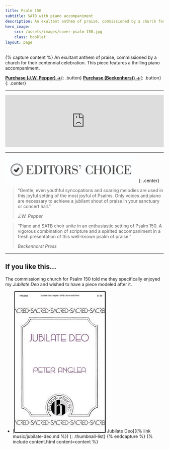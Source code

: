 ```yaml
---
title: Psalm 150
subtitle: SATB with piano accompaniment
description: An exultant anthem of praise, commissioned by a church for their centennial celebration. This piece features a thrilling piano accompaniment.
hero_image:
    src: /assets/images/cover-psalm-150.jpg
    class: booklet
layout: page
---
```


{% capture content %}
An exultant anthem of praise, commissioned by a church for their centennial celebration. This piece features a thrilling piano accompaniment.

[**Purchase (J.W. Pepper) &rarr;**](https://www.jwpepper.com/Psalm-150/10489896.item#){: .button} [**Purchase (Beckenhorst) &rarr;**](https://www.beckenhorstpress.com/psalm-150-anglea/){: .button}
{: .center}

* * *

<iframe width="100%" height="166" scrolling="no" frameborder="no" allow="autoplay" src="https://w.soundcloud.com/player/?url=https%3A//api.soundcloud.com/tracks/167329975&color=%23ff5500&auto_play=false&hide_related=false&show_comments=true&show_user=true&show_reposts=false&show_teaser=true"></iframe>

* * *

![Editor's Choice](/assets/images/badge-editors-choice.jpg)
{: .center}

> “Gentle, even youthful syncopations and soaring melodies are used in this joyful setting of the most joyful of Psalms. Only voices and piano are necessary to achieve a jubilant shout of praise in your sanctuary or concert hall.”
>
> <cite>J.W. Pepper</cite>

> “Piano and SATB choir unite in an enthusiastic setting of Psalm 150.  A vigorous combination of scripture and a spirited accompaniment in a fresh presentation of this well-known psalm of praise.”
>
> <cite>Beckenhorst Press</cite>

* * *

## If you like this...

The commissioning church for Psalm 150 told me they specifically enjoyed my *Jubilate Deo* and wished to have a piece modeled after it.

* [![Thumbnail](/assets/images/cover-jubilate-deo.jpg) Jubilate Deo]({% link music/jubilate-deo.md %})
{: .thumbnail-list}
{% endcapture %}
{% include content.html content=content %}